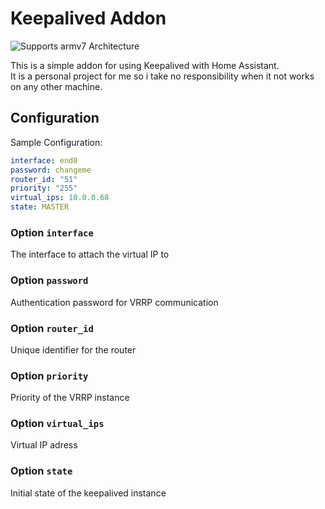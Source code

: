 # Keepalived Addon

![Supports armv7 Architecture][armv7-shield]

This is a simple addon for using Keepalived with Home Assistant.
<br>
It is a personal project for me so i take no responsibility when it not works on any other machine.

[armhf-shield]: https://img.shields.io/badge/armhf-yes-green.svg
[armv7-shield]: https://img.shields.io/badge/armv7-yes-green.svg

## Configuration

Sample Configuration:
```yaml
interface: end0
password: changeme
router_id: "51"
priority: "255"
virtual_ips: 10.0.0.68
state: MASTER
```

### Option `interface`
The interface to attach the virtual IP to

### Option `password`
Authentication password for VRRP communication

### Option `router_id`
Unique identifier for the router

### Option `priority`
Priority of the VRRP instance

### Option `virtual_ips`
Virtual IP adress

### Option `state`
Initial state of the keepalived instance